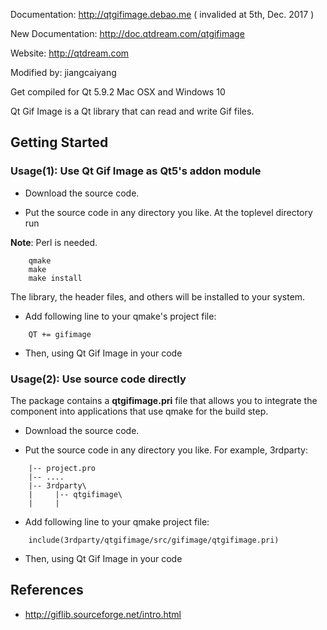 Documentation: http://qtgifimage.debao.me ( invalided at 5th, Dec. 2017 )

New Documentation: http://doc.qtdream.com/qtgifimage

Website: http://qtdream.com

Modified by: jiangcaiyang

Get compiled for Qt 5.9.2 Mac OSX and Windows 10

Qt Gif Image is a Qt library that can read and write Gif files.
 
## Getting Started

### Usage(1): Use Qt Gif Image as Qt5's addon module

* Download the source code.

* Put the source code in any directory you like. At the toplevel directory run

**Note**: Perl is needed.

```
    qmake
    make
    make install
```

The library, the header files, and others will be installed to your system.

* Add following line to your qmake's project file:

```
    QT += gifimage
```

* Then, using Qt Gif Image in your code

### Usage(2): Use source code directly

The package contains a **qtgifimage.pri** file that allows you to integrate the component into applications that use qmake for the build step.

* Download the source code.

* Put the source code in any directory you like. For example, 3rdparty:

```
    |-- project.pro
    |-- ....
    |-- 3rdparty\
    |     |-- qtgifimage\
    |     |
```

* Add following line to your qmake project file:

```
    include(3rdparty/qtgifimage/src/gifimage/qtgifimage.pri)
```

* Then, using Qt Gif Image in your code

## References

* http://giflib.sourceforge.net/intro.html
